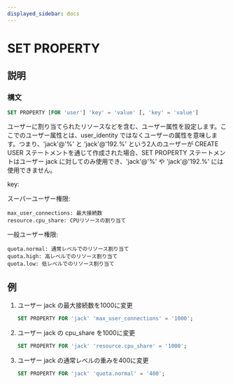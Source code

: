 ```yaml
---
displayed_sidebar: docs
---
```


# SET PROPERTY

## 説明

### 構文

```SQL
SET PROPERTY [FOR 'user'] 'key' = 'value' [, 'key' = 'value']
```

ユーザーに割り当てられたリソースなどを含む、ユーザー属性を設定します。ここでのユーザー属性とは、user_identity ではなくユーザーの属性を意味します。つまり、'jack'@'%' と 'jack'@'192.%' という2人のユーザーが CREATE USER ステートメントを通じて作成された場合、SET PROPERTY ステートメントはユーザー jack に対してのみ使用でき、'jack'@'%' や 'jack'@'192.%' には使用できません。

key:

スーパーユーザー権限:

```plain text
max_user_connections: 最大接続数
resource.cpu_share: CPUリソースの割り当て
```

一般ユーザー権限:

```plain text
quota.normal: 通常レベルでのリソース割り当て
quota.high: 高レベルでのリソース割り当て
quota.low: 低レベルでのリソース割り当て
```

## 例

1. ユーザー jack の最大接続数を1000に変更

    ```SQL
    SET PROPERTY FOR 'jack' 'max_user_connections' = '1000';
    ```

2. ユーザー jack の cpu_share を1000に変更

    ```SQL
    SET PROPERTY FOR 'jack' 'resource.cpu_share' = '1000';
    ```

3. ユーザー jack の通常レベルの重みを400に変更

    ```SQL
    SET PROPERTY FOR 'jack' 'quota.normal' = '400';
    ```